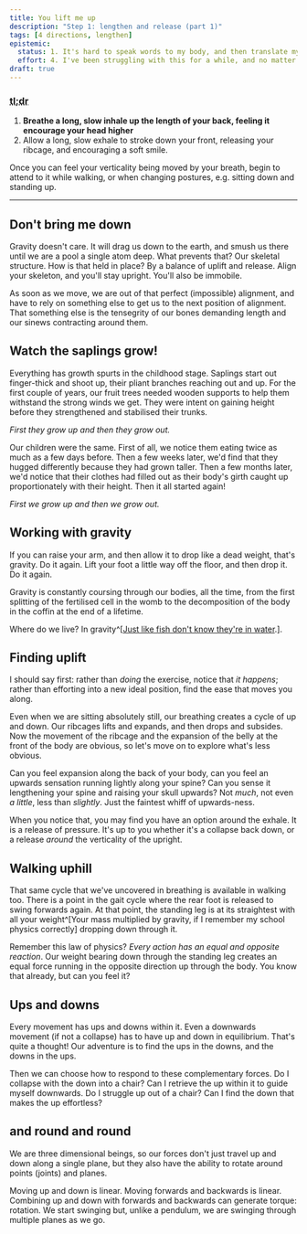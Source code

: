 ```yaml
---
title: You lift me up
description: "Step 1: lengthen and release (part 1)"
tags: [4 directions, lengthen]
epistemic:
  status: 1. It's hard to speak words to my body, and then translate my body's response back.
  effort: 4. I've been struggling with this for a while, and no matter how I write it, I'm not yet satisfied.
draft: true
---
```


### <abbr title="Too long; didn't read">tl;dr</abbr>

1. **Breathe a long, slow inhale up the length of your back, feeling it encourage your head higher**
2. Allow a long, slow exhale to stroke down your front, releasing your ribcage, and encouraging a soft smile.

Once you can feel your verticality being moved by your breath, begin to attend to it while walking, or when changing postures, e.g. sitting down and standing up.

---

## Don't bring me down

Gravity doesn't care. It will drag us down to the earth, and smush us there until we are a pool a single atom deep. What prevents that? Our skeletal structure. How is that held in place? By a balance of uplift and release.
Align your skeleton, and you'll stay upright. You'll also be immobile.

As soon as we move, we are out of that perfect (impossible) alignment, and have to rely on something else to get us to the next position of alignment. That something else is the tensegrity of our bones demanding length and our sinews contracting around them.

## Watch the saplings grow!

Everything has growth spurts in the childhood stage. Saplings start out finger-thick and shoot up, their pliant branches reaching out and up. For the first couple of years, our fruit trees needed wooden supports to help them withstand the strong winds we get. They were intent on gaining height before they strengthened and stabilised their trunks.

_First they grow up and then they grow out._

Our children were the same. First of all, we notice them eating twice as much as a few days before. Then a few weeks later, we'd find that they hugged differently because they had grown taller. Then a few months later, we'd notice that their clothes had filled out as their body's girth caught up proportionately with their height. Then it all started again!

_First we grow up and then we grow out._

## Working with gravity

If you can raise your arm, and then allow it to drop like a dead weight, that's gravity. Do it again. Lift your foot a little way off the floor, and then drop it. Do it again.

Gravity is constantly coursing through our bodies, all the time, from the first splitting of the fertilised cell in the womb to the decomposition of the body in the coffin at the end of a lifetime.

Where do we live? In gravity^[[Just like fish don't know they're in water](https://sive.rs/fish).].

## Finding uplift

I should say first: rather than _doing_ the exercise, notice that _it happens_; rather than efforting into a new ideal position, find the ease that moves you along.

Even when we are sitting absolutely still, our breathing creates a cycle of up and down. Our ribcages lifts and expands, and then drops and subsides. Now the movement of the ribcage and the expansion of the belly at the front of the body are obvious, so let's move on to explore what's less obvious.

Can you feel expansion along the back of your body, can you feel an upwards sensation running lightly along your spine? Can you sense it lengthening your spine and raising your skull upwards? Not _much_, not even _a little_, less than _slightly_. Just the faintest whiff of upwards-ness.

When you notice that, you may find you have an option around the exhale. It is a release of pressure. It's up to you whether it's a collapse back down, or a release _around_ the verticality of the upright.

## Walking uphill

That same cycle that we've uncovered in breathing is available in walking too. There is a point in the gait cycle where the rear foot is released to swing forwards again. At that point, the standing leg is at its straightest with all your weight^[Your mass multiplied by gravity, if I remember my school physics correctly] dropping down through it.

Remember this law of physics? _Every action has an equal and opposite reaction_. Our weight bearing down through the standing leg creates an equal force running in the opposite direction up through the body. You know that already, but can you feel it?

## Ups and downs

Every movement has ups and downs within it. Even a downwards movement (if not a collapse) has to have up and down in equilibrium. That's quite a thought! Our adventure is to find the ups in the downs, and the downs in the ups.

Then we can choose how to respond to these complementary forces. Do I collapse with the down into a chair? Can I retrieve the up within it to guide myself downwards. Do I struggle up out of a chair? Can I find the down that makes the up effortless?

## and round and round

We are three dimensional beings, so our forces don't just travel up and down along a single plane, but they also have the ability to rotate around points (joints) and planes.

Moving up and down is linear. Moving forwards and backwards is linear. Combining up and down with forwards and backwards can generate torque: rotation.
We start swinging but, unlike a pendulum, we are swinging through multiple planes as we go.
